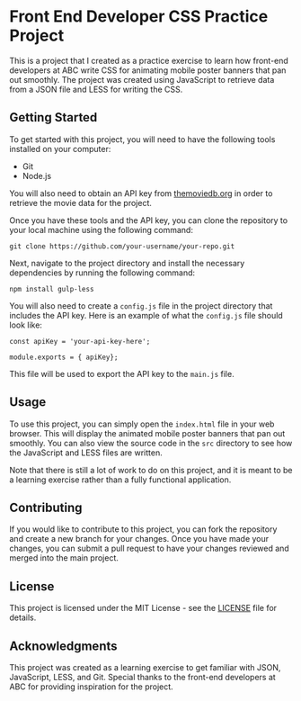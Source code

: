 # Front End Developer CSS Practice Project

This is a project that I created as a practice exercise to learn how front-end developers at ABC write CSS for animating mobile poster banners that pan out smoothly. The project was created using JavaScript to retrieve data from a JSON file and LESS for writing the CSS.

## Getting Started

To get started with this project, you will need to have the following tools installed on your computer:

- Git
- Node.js

You will also need to obtain an API key from [themoviedb.org](https://api.themoviedb.org/3) in order to retrieve the movie data for the project.

Once you have these tools and the API key, you can clone the repository to your local machine using the following command:

```
git clone https://github.com/your-username/your-repo.git
```


Next, navigate to the project directory and install the necessary dependencies by running the following command:

```
npm install gulp-less
```

You will also need to create a `config.js` file in the project directory that includes the API key. Here is an example of what the `config.js` file should look like:

```
const apiKey = 'your-api-key-here';

module.exports = { apiKey};
```


This file will be used to export the API key to the `main.js` file.

## Usage

To use this project, you can simply open the `index.html` file in your web browser. This will display the animated mobile poster banners that pan out smoothly. You can also view the source code in the `src` directory to see how the JavaScript and LESS files are written.

Note that there is still a lot of work to do on this project, and it is meant to be a learning exercise rather than a fully functional application.

## Contributing

If you would like to contribute to this project, you can fork the repository and create a new branch for your changes. Once you have made your changes, you can submit a pull request to have your changes reviewed and merged into the main project.

## License

This project is licensed under the MIT License - see the [LICENSE](LICENSE) file for details.

## Acknowledgments

This project was created as a learning exercise to get familiar with JSON, JavaScript, LESS, and Git. Special thanks to the front-end developers at ABC for providing inspiration for the project.
